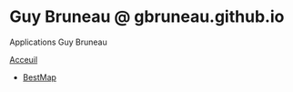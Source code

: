# Guy Bruneau @ gbruneau.github.io

Applications Guy Bruneau

[Acceuil](https://gbruneau.github.io)

* [BestMap](https://gbruneau.github.io/BestMap) 
